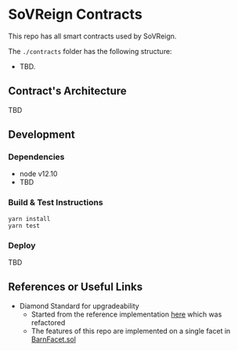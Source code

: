 # SoVReign Contracts

This repo has all smart contracts used by SoVReign.

The `./contracts` folder has the following structure:

- TBD.

## Contract's Architecture

TBD

## Development

### Dependencies

* node v12.10
* TBD

### Build & Test Instructions

```shell script
yarn install
yarn test
```

### Deploy 

TBD

## References or Useful Links

- Diamond Standard for upgradeability
  * Started from the reference implementation [here](https://github.com/mudgen/diamond-1) which was refactored
  * The features of this repo are implemented on a single facet in [BarnFacet.sol](./contracts/facets/BarnFacet.sol)